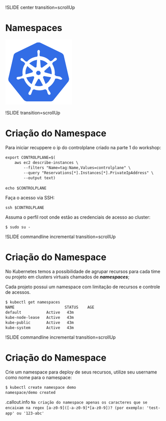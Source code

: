 !SLIDE center transition=scrollUp

# Namespaces

![kubernetes](images/kubernetes.png)

!SLIDE transition=scrollUp

# Criação do Namespace

Para iniciar recuppere o ip do controlplane criado na parte 1 do workshop:

	export CONTROLPLANE=$(
		aws ec2 describe-instances \
        	--filters "Name=tag:Name,Values=controlplane" \
        	--query "Reservations[*].Instances[*].PrivateIpAddress" \
			--output text)
		
	echo $CONTROLPLANE


 Faça o acesso via SSH:

	ssh $CONTROLPLANE

Assuma o perfil root onde estão as credenciais de acesso ao cluster: 

	$ sudo su -

!SLIDE commandline incremental transition=scrollUp


# Criação do Namespace

No Kubernetes temos a possibilidade de agrupar recursos para cada time ou projeto em clusters virtuais chamados de ***namespaces***;

Cada projeto possui um namespace com limitação de recursos e controle de acessos.

	$ kubectl get namespaces
	NAME                      STATUS    AGE
	default           Active   43m
	kube-node-lease   Active   43m
	kube-public       Active   43m
	kube-system       Active   43m


!SLIDE commandline incremental transition=scrollUp

# Criação do Namespace

Crie um namespace para deploy de seus recursos, utilize seu username como nome para o namespace:

	$ kubectl create namespace demo
	namespace/demo created

.callout.info `Na criação do namespace apenas os caracteres que se encaixam na regex [a-z0-9]([-a-z0-9]*[a-z0-9])? (por exemplo: 'test-app' ou '123-abc'`